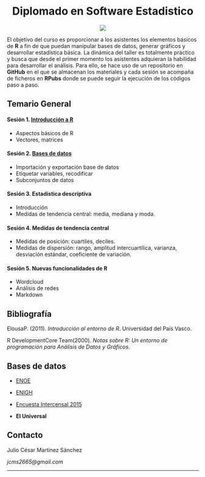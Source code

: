 <center> <h1>Diplomado en Software Estadistico</h1> </center>
<center><p style="width: 400px;">
<img src="https://user-images.githubusercontent.com/13545121/59959506-28095080-947e-11e9-9e78-315fba225b38.png" style="float: center;"/></p></center>

El objetivo del curso es proporcionar a los asistentes los elementos básicos de **R** a fin de que puedan manipular bases de datos, generar gráficos y desarrollar estadística básica. La dinámica del taller es totalmente práctico y busca que desde el primer momento los asistentes adquieran la habilidad para desarrollar el análisis. Para ello, se hace uso de un repositorio en **GitHub** en el que se almacenan los materiales y cada sesión se acompaña de ficheros en **RPubs** donde se puede seguir la ejecución de los códigos paso a paso.

## Temario General

#### Sesión 1. [Introducción a R](http://rpubs.com/jcms2665/s1)
* Aspectos básicos de R
* Vectores, matrices

#### Sesión 2. [Bases de datos](http://rpubs.com/jcms2665/499972)
* Importación y exportación base de datos
* Etiquetar variables, recodificar
* Subconjuntos de datos

#### Sesión 3. Estadística descriptiva
* Introducción
* Medidas de tendencia central: media, mediana y moda.

#### Sesión 4. Medidas de tendencia central
* Medidas de posición: cuartiles, deciles.
* Medidas de dispersión: rango, amplitud intercuartílica, varianza, desviación estándar, coeficiente de variación.

#### Sesión 5. Nuevas funcionalidades de R
* Wordcloud
* Análisis de redes
* Markdown


## Bibliografía


ElousaP. (2011). *Introducción al entorno de R*. Universidad del País Vasco.

R DevelopmentCore Team(2000). *Notas sobre R: Un entorno de programación para Análisis de Datos
y Gráficos*.


## Bases de datos

* [ENOE](https://www.inegi.org.mx/programas/enoe/15ymas/)

* [ENIGH](https://www.inegi.org.mx/programas/enigh/nc/2016/)

* [Encuesta Intercensal 2015](https://www.inegi.org.mx/programas/intercensal/2015/)

* **El Universal**


## Contacto

 Julio César Martínez Sánchez
 
 _jcms2665@gmail.com_
 
 
---
